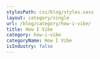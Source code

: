 ```yaml
---
stylesPath: css/blog/styles.sass
layout: category/single
url: /blog/category/how-i-vibe/
title: How I Vibe
category: how-i-vibe
categoryName: How I Vibe
isIndustry: false
---
```


